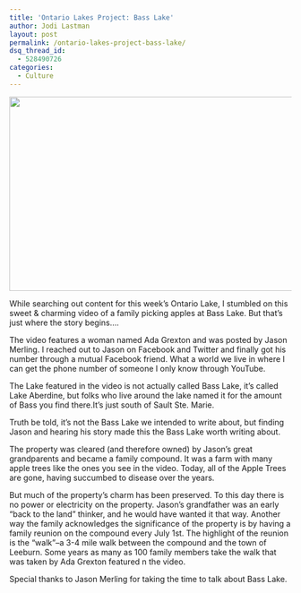```yaml
---
title: 'Ontario Lakes Project: Bass Lake'
author: Jodi Lastman
layout: post
permalink: /ontario-lakes-project-bass-lake/
dsq_thread_id:
  - 528490726
categories:
  - Culture
---
```

<a href="http://hypenotic.com/meaning-fulmarketing/8076/ontario-lakes-project-bass-lake/attachment/bass" rel="attachment wp-att-8085"><img class="alignleft size-medium wp-image-8085" title="bass" src="http://hypenotic.com/wordpress/wp-content/uploads/2012/01/bass-580x347.jpg" alt="" width="580" height="347" /></a>

While searching out content for this week&#8217;s Ontario Lake, I stumbled on this sweet & charming video of a family picking apples at Bass Lake. But that&#8217;s just where the story begins&#8230;.



The video features a woman named Ada Grexton and was posted by Jason Merling. I reached out to Jason on Facebook and Twitter and finally got his number through a mutual Facebook friend. What a world we live in where I can get the phone number of someone I only know through YouTube.

The Lake featured in the video is not actually called Bass Lake, it&#8217;s called Lake Aberdine, but folks who live around the lake named it for the amount of Bass you find there.It&#8217;s just south of Sault Ste. Marie.

Truth be told, it&#8217;s not the Bass Lake we intended to write about, but finding Jason and hearing his story made this the Bass Lake worth writing about.

The property was cleared (and therefore owned) by Jason&#8217;s great grandparents and became a family compound. It was a farm with many apple trees like the ones you see in the video. Today, all of the Apple Trees are gone, having succumbed to disease over the years.

But much of the property&#8217;s charm has been preserved. To this day there is no power or electricity on the property. Jason&#8217;s grandfather was an early &#8220;back to the land&#8221; thinker, and he would have wanted it that way. Another way the family acknowledges the significance of the property is by having a family reunion on the compound every July 1st. The highlight of the reunion is the &#8220;walk&#8221;&#8211;a 3-4 mile walk between the compound and the town of Leeburn. Some years as many as 100 family members take the walk that was taken by Ada Grexton featured n the video.

Special thanks to Jason Merling for taking the time to talk about Bass Lake.